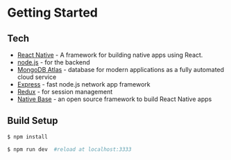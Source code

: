# Getting Started
## Tech

* [React Native](https://reactnative.dev/) - A framework for building native apps using React.
* [node.js](https://nodejs.org/en/about/) - for the backend
* [MongoDB Atlas](https://www.mongodb.com/cloud) - database for modern applications as a fully automated cloud service
* [Express](https://expressjs.com/) - fast node.js network app framework 
* [Redux](https://redux.js.org/) - for session management
* [Native Base](https://nativebase.io/) - an open source framework to build React Native apps 
            
 ## Build Setup
  ```sh
$ npm install 

```
 
 ```sh
$ npm run dev  #reload at localhost:3333 

```

